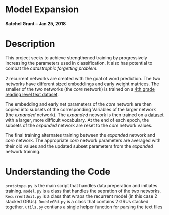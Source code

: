# Model Expansion
#### Satchel Grant – Jan 25, 2018

# Description
This project seeks to achieve strengthened training by progressively increasing the parameters used in classification. It also has potential to combat the _catastrophic forgetting problem_. 

2 recurrent networks are created with the goal of word prediction. The two networks have different sized embeddings and early weight matrices. The smaller of the two networks (the _core_ network) is trained on a [4th grade reading level text dataset](https://www.microsoft.com/en-us/research/publication/mctest-challenge-dataset-open-domain-machine-comprehension-text/). 

The embedding and early net parameters of the _core_ network are then copied into subsets of the corresponding Variables of the larger network (the _expanded_ network). The _expanded_ network is then trained on a [dataset](https://s3.amazonaws.com/text-datasets/nietzsche.txt) with a larger, more difficult vocabulary. At the end of each epoch, the subsets of the _expanded_ network are reset to the _core_ network values.

The final training alternates training between the _expanded_ network and _core_ network. The appropriate _core_ network parameters are averaged with their old values and the updated subset parameters from the _expanded_ network training.


# Understanding the Code
`prototype.py` is the main script that handles data preperation and initiates training.
`model.py` is a class that handles the sepration of the two networks.
`RecurrentUnit.py` is a class that wraps the recurrent model (in this case 2 stacked GRUs).
`DoubleGRU.py` is a class that contains 2 GRUs stacked together.
`utils.py` contians a single helper function for parsing the text files

